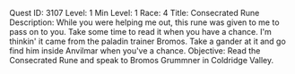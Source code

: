 Quest ID: 3107
Level: 1
Min Level: 1
Race: 4
Title: Consecrated Rune
Description: While you were helping me out, this rune was given to me to pass on to you. Take some time to read it when you have a chance. I'm thinkin' it came from the paladin trainer Bromos. Take a gander at it and go find him inside Anvilmar when you've a chance.
Objective: Read the Consecrated Rune and speak to Bromos Grummner in Coldridge Valley.
